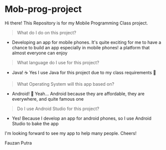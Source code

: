 # Mob-prog-project
Hi there!
This Repository is for my Mobile Programming Class project.

> What do I do on this project?
- Developing an app for mobile phones.
It's quite exciting for me to have a chance to build an app especially in mobile phones! a platform that almost everyone can enjoy

> What language do I use for this project?
- Java! ☕
Yes I use Java for this project due to my class requirements 🧐

> What Operating System will this app based on?
- Android! 👾
Yeah... Android because they are affordable, they are everywhere, and quite famous one

> Do I use Android Studio for this project?
- Yes!
Because I develop an app for android phones, so I use Android Studio to bake the app

I'm looking forward to see my app to help many people.
Cheers!

Fauzan Putra
